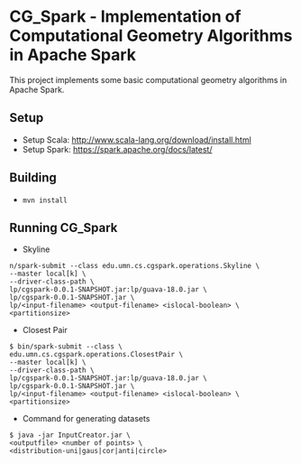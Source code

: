# CG\_Spark - Implementation of Computational Geometry Algorithms in Apache Spark

This project implements some basic computational geometry algorithms in Apache
Spark.

## Setup
 * Setup Scala: http://www.scala-lang.org/download/install.html
 * Setup Spark: https://spark.apache.org/docs/latest/

## Building
 * ```mvn install```

## Running CG\_Spark
 
 * Skyline

```
n/spark-submit --class edu.umn.cs.cgspark.operations.Skyline \
--master local[k] \
--driver-class-path \
lp/cgspark-0.0.1-SNAPSHOT.jar:lp/guava-18.0.jar \
lp/cgspark-0.0.1-SNAPSHOT.jar \
lp/<input-filename> <output-filename> <islocal-boolean> \
<partitionsize>
```
 * Closest Pair

```
$ bin/spark-submit --class \
edu.umn.cs.cgspark.operations.ClosestPair \
--master local[k] \
--driver-class-path \
lp/cgspark-0.0.1-SNAPSHOT.jar:lp/guava-18.0.jar \
lp/cgspark-0.0.1-SNAPSHOT.jar \
lp/<input-filename> <output-filename> <islocal-boolean> \
<partitionsize>
```

 * Command for generating datasets

 ```
 $ java -jar InputCreator.jar \
 <outputfile> <number of points> \
 <distribution-uni|gaus|cor|anti|circle>
 ```
